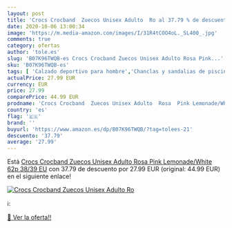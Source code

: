 ```yaml
---
layout: post
title: 'Crocs Crocband  Zuecos Unisex Adulto  Ro al 37.79 % de descuento'
date: 2020-10-06 13:00:34
image: 'https://m.media-amazon.com/images/I/31R4tCOO4oL._SL400_.jpg'
comments: true
category: ofertas
author: 'tole.es'
slug: 'B07K96TWQB-es Crocs Crocband Zuecos Unisex Adulto Rosa Pink...'
sku: 'B07K96TWQB-es'
tags: [ 'Calzado deportivo para hombre','Chanclas y sandalias de piscina para hombre','Sandalias de vestir para hombre','Zapatillas y calzado deportivo para hombre','Zapatos','Zapatos para hombre','Zapatos y complementos','zuecos', ]
actualPrice: 27.99 EUR
currency: EUR
price: 27.99
comparePrice: 44.99 EUR
prodname: 'Crocs Crocband  Zuecos Unisex Adulto  Rosa  Pink Lemonade/White 62p   38/39 EU'
country: 'es'
flag: '🇪🇸'
brand: ''
buyurl: 'https://www.amazon.es/dp/B07K96TWQB/?tag=tolees-21'
descuento: '37.79'
average: '27.99'
---
```


Está [Crocs Crocband  Zuecos Unisex Adulto  Rosa  Pink Lemonade/White 62p   38/39 EU](https://www.amazon.es/dp/B07K96TWQB/?tag=tolees-21) con 37.79 de descuento por 27.99 EUR (original: 44.99 EUR) en el siguiente enlace!

[![Crocs Crocband  Zuecos Unisex Adulto  Ro](https://m.media-amazon.com/images/I/31R4tCOO4oL._SL400_.jpg)](https://www.amazon.es/dp/B07K96TWQB/?tag=tolees-21)

ℹ️:


[🛒 Ver la oferta!!](https://www.amazon.es/dp/B07K96TWQB/?tag=tolees-21)
